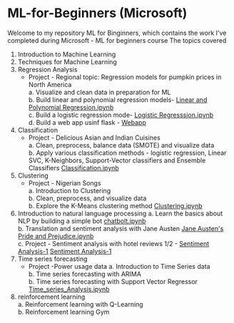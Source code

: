 # ML-for-Beginners (Microsoft)
Welcome to my repository ML for Binginners, which contains the work I've completed during Microsoft - ML for beginners course
The topics covered 
1.	Introduction to Machine Learning
2.	Techniques for Machine Learning
3.	Regression Analysis  
    * Project - Regional topic: Regression models for pumpkin prices in North America</br>
      a. Visualize and clean data in preparation for ML</br>
      b. Build linear and polynomial regression models- [Linear and Polynomial Regression.ipynb](https://github.com/lak-87/ML-for-Beginners-Microsoft-/blob/main/Linear%20and%20Polynomial%20Regression.ipynb)</br>
      c. Build a logistic regression mode- [Logistic Regresssion.ipynb](https://github.com/lak-87/ML-for-Beginners-Microsoft-/blob/main/Logistic%20Regresssion.ipynb)</br>
      d. Build a web app usinf flask - [Webapp](https://github.com/lak-87/ML-for-Beginners-Microsoft-/tree/main/webApp)
4.	Classification
     * Project - Delicious Asian and Indian Cuisines </br>
      a.	Clean, preprocess, balance data (SMOTE) and visualize data </br>
      b. Apply various classification methods - logistic regression, Linear SVC, K-Neighbors, Support-Vector classifiers and Ensemble Classifiers [Classification.ipynb](https://github.com/lak-87/ML-for-Beginners-Microsoft-/blob/main/Classification.ipynb)</br>
5.	Clustering
     * Project - Nigerian Songs</br>
      a. Introduction to Clustering </br>
      b. Clean, preprocess, and visualize data </br>
      b.	Explore the K-Means clustering method [Clustering.ipynb](https://github.com/lak-87/ML-for-Beginners-Microsoft-/blob/main/Clustering.ipynb)</br>
6.	Introduction to natural language processing
      a.	Learn the basics about NLP by building a simple bot [chatbolt.ipynb](https://github.com/lak-87/ML-for-Beginners-Microsoft-/blob/main/chatbolt.ipynb)</br>
      b.	Translation and sentiment analysis with Jane Austen [Jane Austen's Pride and Prejudice.ipynb](https://github.com/lak-87/ML-for-Beginners-Microsoft-/blob/main/Jane%20Austen's%20Pride%20and%20Prejudice.ipynb)</br>
      c.	Project - Sentiment analysis with hotel reviews 1/2 - [Sentiment Analysis-1](https://github.com/lak-87/ML-for-Beginners-Microsoft-/blob/main/Sentiment%20analysis%201.ipynb)
[Sentiment Analysis-1](https://github.com/lak-87/ML-for-Beginners-Microsoft-/blob/main/Sentiment%20analysis%202.ipynb) </br>
8.	Time series forecasting 
    * Project -Power usage data
      a. Introduction to Time Series data </br>
      b. Time series forecasting with ARIMA </br>
      b.	Time series forecasting with Support Vector Regressor [Time_series_Analysis.ipynb](https://github.com/lak-87/ML-for-Beginners-Microsoft-/blob/main/Time_series_Analysis.ipynb)</br>
9.	reinforcement learning   
      a.	Reinforcement learning with Q-Learning </br>
      b.	Reinforcement learning Gym </br>
